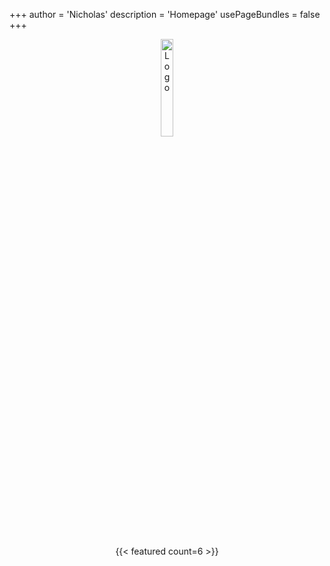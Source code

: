 +++
author = 'Nicholas'
description = 'Homepage'
usePageBundles = false
+++
<br>
<p style="text-align:center;"><img src="https://i.ibb.co/2qngtJf/Tech-Relay-3.png" alt="Logo" height="20%" width="20%"></p>
<div>
	<style>
		h1 {text-align: center;}
		<body>
			<h1>Below you will find my most recent posts featured on the Home Page.</h1>
		</body>
	</style>	
</div>
<br>
<div style="text-align: center;">
{{< featured count=6 >}}
</div>
